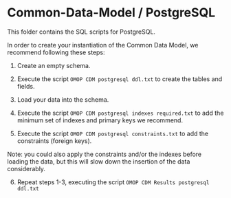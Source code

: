 Common-Data-Model / PostgreSQL
=================

This folder contains the SQL scripts for PostgreSQL. 

In order to create your instantiation of the Common Data Model, we recommend following these steps:

1. Create an empty schema.

2. Execute the script `OMOP CDM postgresql ddl.txt` to create the tables and fields.

3. Load your data into the schema.

4. Execute the script `OMOP CDM postgresql indexes required.txt` to add the minimum set of indexes and primary keys we recommend.

5. Execute the script `OMOP CDM postgresql constraints.txt` to add the constraints (foreign keys). 

Note: you could also apply the constraints and/or the indexes before loading the data, but this will slow down the insertion of the data considerably.

6. Repeat steps 1-3, executing the script `OMOP CDM Results postgresql ddl.txt`

